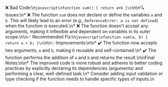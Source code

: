 ❌ Bad Code:\n```javascript\nfunction sum() { return a+b }\n```\n\n🔍 Issues:\n*   ❌ The function `sum` does not declare or define the variables `a` and `b`. This will likely lead to an error (e.g., `ReferenceError: a is not defined`) when the function is executed.\n*   ❌ The function doesn't accept any arguments, making it inflexible and dependent on variables in its outer scope.\n\n✅ Recommended Fix:\n```javascript\nfunction sum(a, b) { return a + b; }\n```\n\n💡 Improvements:\n\n*   ✔️ The function now accepts two arguments, `a` and `b`, making it reusable and self-contained.\n*   ✔️ The function performs the addition of `a` and `b` and returns the result.\n\nFinal Notes:\n\n*   The improved code is more robust and adheres to better coding practices by explicitly declaring its dependencies (arguments) and performing a clear, well-defined task.\n*   Consider adding input validation or type checking if the function needs to handle specific types of inputs.\n